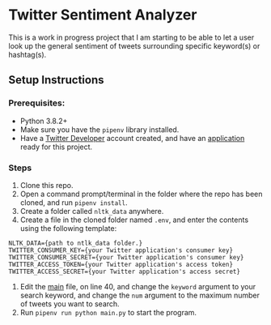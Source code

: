 # Twitter Sentiment Analyzer
This is a work in progress project that I am starting to be able to let a user look up the general sentiment of tweets surrounding specific keyword(s) or hashtag(s).

## Setup Instructions
### Prerequisites:
- Python 3.8.2+
- Make sure you have the `pipenv` library installed.
- Have a [Twitter Developer](https://developer.twitter.com/) account created, and have an [application](https://developer.twitter.com/en/portal/dashboard) ready for this project.

### Steps
1. Clone this repo.
1. Open a command prompt/terminal in the folder where the repo has been cloned, and run `pipenv install`.
1. Create a folder called `nltk_data` anywhere.
1. Create a file in the cloned folder named `.env`, and enter the contents using the following template:
```
NLTK_DATA={path to ntlk_data folder.}
TWITTER_CONSUMER_KEY={your Twitter application's consumer key}
TWITTER_CONSUMER_SECRET={your Twitter application's consumer key}
TWITTER_ACCESS_TOKEN={your Twitter application's access token}
TWITTER_ACCESS_SECRET={your Twitter application's access secret}
```
1. Edit the [main](main.py#L40) file, on line 40, and change the `keyword` argument to your search keyword, and change the `num` argument to the maximum number of tweets you want to search.
1. Run `pipenv run python main.py` to start the program.
